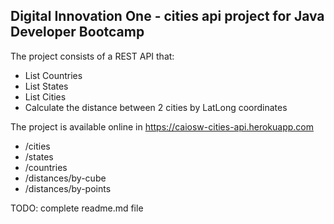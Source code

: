 <h2>Digital Innovation One - cities api project for Java Developer Bootcamp</h2>

The project consists of a REST API that:
* List Countries
* List States
* List Cities
* Calculate the distance between 2 cities by LatLong coordinates

The project is available online in https://caiosw-cities-api.herokuapp.com
* /cities
* /states
* /countries
* /distances/by-cube
* /distances/by-points


TODO: complete readme.md file